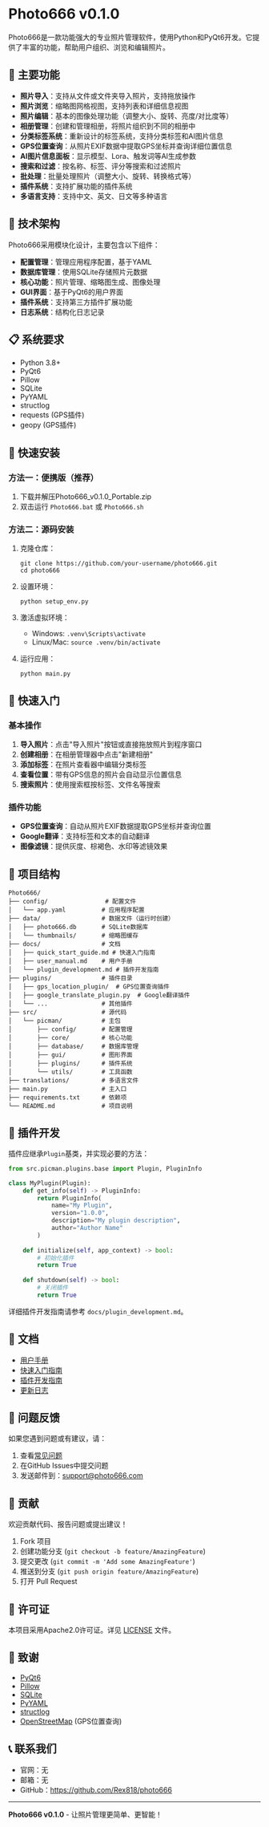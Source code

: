 # Photo666 v0.1.0

Photo666是一款功能强大的专业照片管理软件，使用Python和PyQt6开发。它提供了丰富的功能，帮助用户组织、浏览和编辑照片。

## 🎉 主要功能

- **照片导入**：支持从文件或文件夹导入照片，支持拖放操作
- **照片浏览**：缩略图网格视图，支持列表和详细信息视图
- **照片编辑**：基本的图像处理功能（调整大小、旋转、亮度/对比度等）
- **相册管理**：创建和管理相册，将照片组织到不同的相册中
- **分类标签系统**：重新设计的标签系统，支持分类标签和AI图片信息
- **GPS位置查询**：从照片EXIF数据中提取GPS坐标并查询详细位置信息
- **AI图片信息面板**：显示模型、Lora、触发词等AI生成参数
- **搜索和过滤**：按名称、标签、评分等搜索和过滤照片
- **批处理**：批量处理照片（调整大小、旋转、转换格式等）
- **插件系统**：支持扩展功能的插件系统
- **多语言支持**：支持中文、英文、日文等多种语言

## 🔧 技术架构

Photo666采用模块化设计，主要包含以下组件：

- **配置管理**：管理应用程序配置，基于YAML
- **数据库管理**：使用SQLite存储照片元数据
- **核心功能**：照片管理、缩略图生成、图像处理
- **GUI界面**：基于PyQt6的用户界面
- **插件系统**：支持第三方插件扩展功能
- **日志系统**：结构化日志记录

## 📋 系统要求

- Python 3.8+
- PyQt6
- Pillow
- SQLite
- PyYAML
- structlog
- requests (GPS插件)
- geopy (GPS插件)

## 🚀 快速安装

### 方法一：便携版（推荐）
1. 下载并解压Photo666_v0.1.0_Portable.zip
2. 双击运行 `Photo666.bat` 或 `Photo666.sh`

### 方法二：源码安装
1. 克隆仓库：
   ```
   git clone https://github.com/your-username/photo666.git
   cd photo666
   ```

2. 设置环境：
   ```
   python setup_env.py
   ```

3. 激活虚拟环境：
   - Windows: `.venv\Scripts\activate`
   - Linux/Mac: `source .venv/bin/activate`

4. 运行应用：
   ```
   python main.py
   ```

## 📖 快速入门

### 基本操作
1. **导入照片**：点击"导入照片"按钮或直接拖放照片到程序窗口
2. **创建相册**：在相册管理器中点击"新建相册"
3. **添加标签**：在照片查看器中编辑分类标签
4. **查看位置**：带有GPS信息的照片会自动显示位置信息
5. **搜索照片**：使用搜索框按标签、文件名等搜索

### 插件功能
- **GPS位置查询**：自动从照片EXIF数据提取GPS坐标并查询位置
- **Google翻译**：支持标签和文本的自动翻译
- **图像滤镜**：提供灰度、棕褐色、水印等滤镜效果

## 📁 项目结构

```
Photo666/
├── config/                # 配置文件
│   └── app.yaml          # 应用程序配置
├── data/                 # 数据文件（运行时创建）
│   ├── photo666.db       # SQLite数据库
│   └── thumbnails/       # 缩略图缓存
├── docs/                 # 文档
│   ├── quick_start_guide.md # 快速入门指南
│   ├── user_manual.md    # 用户手册
│   └── plugin_development.md # 插件开发指南
├── plugins/              # 插件目录
│   ├── gps_location_plugin/  # GPS位置查询插件
│   ├── google_translate_plugin.py  # Google翻译插件
│   └── ...               # 其他插件
├── src/                  # 源代码
│   └── picman/           # 主包
│       ├── config/       # 配置管理
│       ├── core/         # 核心功能
│       ├── database/     # 数据库管理
│       ├── gui/          # 图形界面
│       ├── plugins/      # 插件系统
│       └── utils/        # 工具函数
├── translations/         # 多语言文件
├── main.py               # 主入口
├── requirements.txt      # 依赖项
└── README.md             # 项目说明
```

## 🔌 插件开发

插件应继承`Plugin`基类，并实现必要的方法：

```python
from src.picman.plugins.base import Plugin, PluginInfo

class MyPlugin(Plugin):
    def get_info(self) -> PluginInfo:
        return PluginInfo(
            name="My Plugin",
            version="1.0.0",
            description="My plugin description",
            author="Author Name"
        )
    
    def initialize(self, app_context) -> bool:
        # 初始化插件
        return True
    
    def shutdown(self) -> bool:
        # 关闭插件
        return True
```

详细插件开发指南请参考 `docs/plugin_development.md`。

## 📝 文档

- [用户手册](docs/user_manual.md)
- [快速入门指南](docs/quick_start_guide.md)
- [插件开发指南](docs/plugin_development.md)
- [更新日志](CHANGELOG.md)

## 🐛 问题反馈

如果您遇到问题或有建议，请：

1. 查看[常见问题](docs/faq.md)
2. 在GitHub Issues中提交问题
3. 发送邮件到：support@photo666.com

## 🤝 贡献

欢迎贡献代码、报告问题或提出建议！

1. Fork 项目
2. 创建功能分支 (`git checkout -b feature/AmazingFeature`)
3. 提交更改 (`git commit -m 'Add some AmazingFeature'`)
4. 推送到分支 (`git push origin feature/AmazingFeature`)
5. 打开 Pull Request

## 📄 许可证

本项目采用Apache2.0许可证。详见 [LICENSE](LICENSE) 文件。

## 🙏 致谢

- [PyQt6](https://www.riverbankcomputing.com/software/pyqt/)
- [Pillow](https://python-pillow.org/)
- [SQLite](https://www.sqlite.org/)
- [PyYAML](https://pyyaml.org/)
- [structlog](https://www.structlog.org/)
- [OpenStreetMap](https://www.openstreetmap.org/) (GPS位置查询)

## 📞 联系我们

- 官网：无
- 邮箱：无
- GitHub：https://github.com/Rex818/photo666

---

**Photo666 v0.1.0** - 让照片管理更简单、更智能！ 